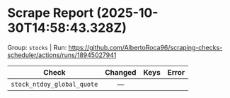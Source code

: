 # Scrape Report (2025-10-30T14:58:43.328Z)

Group: `stocks`  |  Run: https://github.com/AlbertoRoca96/scraping-checks-scheduler/actions/runs/18945027941

| Check | Changed | Keys | Error |
|---|:---:|:--|:--|
| `stock_ntdoy_global_quote` | — |  |  |
